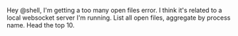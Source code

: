 Hey @shell, I'm getting a too many open files error. I think it's related to a local websocket server I'm running. List all open files, aggregate by process name. Head the top 10.
